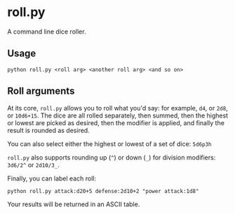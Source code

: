 # roll.py

A command line dice roller.

## Usage

    python roll.py <roll arg> <another roll arg> <and so on>
    
## Roll arguments

At its core, `roll.py` allows you to roll what you'd say: for example, 
`d4`, or `2d8`, or `10d6+15`. The dice are all rolled separately, then
summed, then the highest or lowest are picked as desired, then the 
modifier is applied, and finally the result is rounded as desired.

You can also select either the highest or lowest of a set of dice: 
`5d6p3h`

`roll.py` also supports rounding up (`^`) or down (`_`) for division 
modifiers: `3d6/2^` or `2d10/3_`.

Finally, you can label each roll:

    python roll.py attack:d20+5 defense:2d10+2 "power attack:1d8"

Your results will be returned in an ASCII table.
